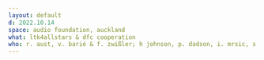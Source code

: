 ```yaml
---
layout: default
d: 2022.10.14
space: audio foundation, auckland
what: ltk4allstars & dfc cooperation
who: r. aust, v. barié & f. zwißler; h johnson, p. dadson, i. mrsic, s. martin-buss & k. larsen
---
```

